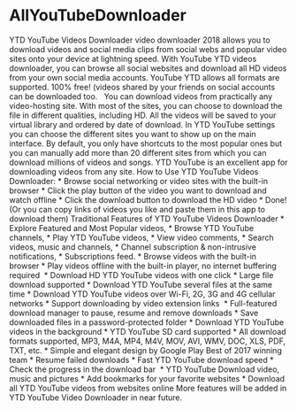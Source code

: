 # AllYouTubeDownloader
YTD YouTube Videos Downloader video downloader 2018 allows you to download videos and social media clips from social webs and popular video sites onto your device at lightning speed.  With YouTube YTD videos downloader, you can browse all social websites and download all HD videos from your own social media accounts. YouTube YTD allows all formats are supported. 100% free! (videos shared by your friends on social accounts can be downloaded too.   You can download videos from practically any video-hosting site. With most of the sites, you can choose to download the file in different qualities, including HD. All the videos will be saved to your virtual library and ordered by date of download. In YTD YouTube settings you can choose the different sites you want to show up on the main interface. By default, you only have shortcuts to the most popular ones  but you can manually add more than 20 different sites from which you can download millions of videos and songs. YTD YouTube is an excellent app for downloading videos from any site.   How to Use YTD YouTube Videos Downloader: * Browse social networking or video sites with the built-in browser * Click the play button of the video you want to download and watch offline * Click the download button to download the HD video * Done! (Or you can copy links of videos you like and paste them in this app to download them)  Traditional Features of YTD YouTube Videos Downloader * Explore Featured and Most Popular videos, * Browse YTD YouTube channels, * Play YTD YouTube videos, * View video comments, * Search videos, music and channels, * Channel subscription &amp; non-intrusive notifications, * Subscriptions feed. * Browse videos with the built-in browser * Play videos offline with the built-in player, no internet buffering required  * Download HD YTD YouTube videos with one click * Large file download supported * Download YTD YouTube several files at the same time * Download YTD YouTube videos over Wi-Fi, 2G, 3G and 4G cellular networks * Support downloading by video extension links  * Full-featured download manager to pause, resume and remove downloads * Save downloaded files in a password-protected folder * Download YTD YouTube videos in the background * YTD YouTube SD card supported * All download formats supported, MP3, M4A, MP4, M4V, MOV, AVI, WMV, DOC, XLS, PDF, TXT, etc. * Simple and elegant design by Google Play Best of 2017 winning team * Resume failed downloads * Fast YTD YouTube download speed * Check the progress in the download bar  * YTD YouTube Download video, music and pictures * Add bookmarks for your favorite websites * Download all YTD YouTube videos from websites online  More features will be added in YTD YouTube Video Downloader in near future.
